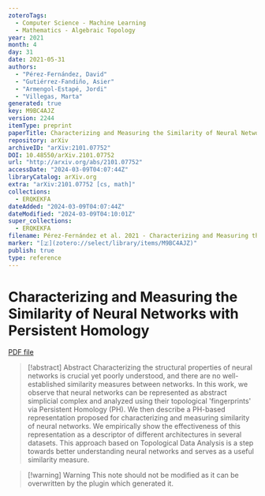 ```yaml
---
zoteroTags:
  - Computer Science - Machine Learning
  - Mathematics - Algebraic Topology
year: 2021
month: 4
day: 31
date: 2021-05-31
authors:
  - "Pérez-Fernández, David"
  - "Gutiérrez-Fandiño, Asier"
  - "Armengol-Estapé, Jordi"
  - "Villegas, Marta"
generated: true
key: M9BC4AJZ
version: 2244
itemType: preprint
paperTitle: Characterizing and Measuring the Similarity of Neural Networks with Persistent Homology
repository: arXiv
archiveID: "arXiv:2101.07752"
DOI: 10.48550/arXiv.2101.07752
url: "http://arxiv.org/abs/2101.07752"
accessDate: "2024-03-09T04:07:44Z"
libraryCatalog: arXiv.org
extra: "arXiv:2101.07752 [cs, math]"
collections:
  - ERQKEKFA
dateAdded: "2024-03-09T04:07:44Z"
dateModified: "2024-03-09T04:10:01Z"
super_collections:
  - ERQKEKFA
filename: Pérez-Fernández et al. 2021 - Characterizing and Measuring the Similarity of Neural Networks with Persistent Homology.pdf
marker: "[🇿](zotero://select/library/items/M9BC4AJZ)"
publish: true
type: reference
---
```

# Characterizing and Measuring the Similarity of Neural Networks with Persistent Homology

[PDF file](/Papers/PDFs/Pérez-Fernández%20et%20al.%202021%20-%20Characterizing%20and%20Measuring%20the%20Similarity%20of%20Neural%20Networks%20with%20Persistent%20Homology.pdf)

> [!abstract] Abstract
> Characterizing the structural properties of neural networks is crucial yet poorly understood, and there are no well-established similarity measures between networks. In this work, we observe that neural networks can be represented as abstract simplicial complex and analyzed using their topological 'fingerprints' via Persistent Homology (PH). We then describe a PH-based representation proposed for characterizing and measuring similarity of neural networks. We empirically show the effectiveness of this representation as a descriptor of different architectures in several datasets. This approach based on Topological Data Analysis is a step towards better understanding neural networks and serves as a useful similarity measure.

>[!warning] Warning
> This note should not be modified as it can be overwritten by the plugin which generated it.

